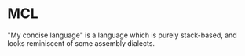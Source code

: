 # MCL

"My concise language" is a language which is purely stack-based, and looks reminiscent of some assembly dialects.

